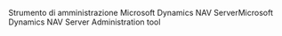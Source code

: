 <span data-ttu-id="3de97-101">Strumento di amministrazione Microsoft Dynamics NAV Server</span><span class="sxs-lookup"><span data-stu-id="3de97-101">Microsoft Dynamics NAV Server Administration tool</span></span>